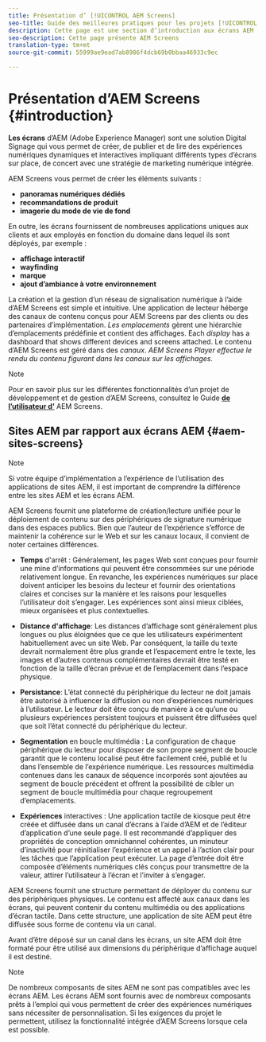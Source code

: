 ```yaml
---
title: Présentation d’ [!UICONTROL AEM Screens]
seo-title: Guide des meilleures pratiques pour les projets [!UICONTROL AEM Screens]
description: Cette page est une section d’introduction aux écrans AEM
seo-description: Cette page présente AEM Screens
translation-type: tm+mt
source-git-commit: 55999ae9ead7ab8986f4dcb69b0bbaa46933c9ec

---
```



# Présentation d’AEM Screens {#introduction}

**Les écrans** d’AEM (Adobe Experience Manager) sont une solution Digital Signage qui vous permet de créer, de publier et de lire des expériences numériques dynamiques et interactives impliquant différents types d’écrans sur place, de concert avec une stratégie de marketing numérique intégrée.

AEM Screens vous permet de créer les éléments suivants :

* **panoramas numériques dédiés**
* **recommandations de produit**
* **imagerie du mode de vie de fond**

En outre, les écrans fournissent de nombreuses applications uniques aux clients et aux employés en fonction du domaine dans lequel ils sont déployés, par exemple :

* **affichage interactif**
* **wayfinding**
* **marque**
* **ajout d’ambiance à votre environnement**

La création et la gestion d’un réseau de signalisation numérique à l’aide d’AEM Screens est simple et intuitive. Une application de lecteur héberge des canaux de contenu conçus pour AEM Screens par des clients ou des partenaires d’implémentation. *Les emplacements* gèrent une hiérarchie d’emplacements prédéfinie et contient des affichages. Each *display* has a dashboard that shows different devices and screens attached. Le contenu d’AEM Screens est géré dans des *canaux*. *AEM Screens Player effectue le rendu du contenu figurant dans les canaux sur les affichages.*



>[!NOTE]
>
>Pour en savoir plus sur les différentes fonctionnalités d’un projet de développement et de gestion d’AEM Screens, consultez le Guide **[de l’utilisateur d’](https://helpx.adobe.com/experience-manager/6-5/screens/user-guide.html)** AEM Screens.

## Sites AEM par rapport aux écrans AEM {#aem-sites-screens}

> [!NOTE]
>
> Si votre équipe d’implémentation a l’expérience de l’utilisation des applications de sites AEM, il est important de comprendre la différence entre les sites AEM et les écrans AEM.

AEM Screens fournit une plateforme de création/lecture unifiée pour le déploiement de contenu sur des périphériques de signature numérique dans des espaces publics. Bien que l’auteur de l’expérience s’efforce de maintenir la cohérence sur le Web et sur les canaux locaux, il convient de noter certaines différences.

* **Temps** d'arrêt : Généralement, les pages Web sont conçues pour fournir une mine d’informations qui peuvent être consommées sur une période relativement longue. En revanche, les expériences numériques sur place doivent anticiper les besoins du lecteur et fournir des orientations claires et concises sur la manière et les raisons pour lesquelles l’utilisateur doit s’engager. Les expériences sont ainsi mieux ciblées, mieux organisées et plus contextuelles.

* **Distance d'affichage**: Les distances d’affichage sont généralement plus longues ou plus éloignées que ce que les utilisateurs expérimentent habituellement avec un site Web. Par conséquent, la taille du texte devrait normalement être plus grande et l’espacement entre le texte, les images et d’autres contenus complémentaires devrait être testé en fonction de la taille d’écran prévue et de l’emplacement dans l’espace physique.

* **Persistance**: L’état connecté du périphérique du lecteur ne doit jamais être autorisé à influencer la diffusion ou non d’expériences numériques à l’utilisateur. Le lecteur doit être conçu de manière à ce qu’une ou plusieurs expériences persistent toujours et puissent être diffusées quel que soit l’état connecté du périphérique du lecteur.

* **Segmentation** en boucle multimédia : La configuration de chaque périphérique du lecteur pour disposer de son propre segment de boucle garantit que le contenu localisé peut être facilement créé, publié et lu dans l’ensemble de l’expérience numérique. Les ressources multimédia contenues dans les canaux de séquence incorporés sont ajoutées au segment de boucle précédent et offrent la possibilité de cibler un segment de boucle multimédia pour chaque regroupement d’emplacements.

* **Expériences** interactives : Une application tactile de kiosque peut être créée et diffusée dans un canal d’écrans à l’aide d’AEM et de l’éditeur d’application d’une seule page. Il est recommandé d’appliquer des propriétés de conception omnichannel cohérentes, un minuteur d’inactivité pour réinitialiser l’expérience et un appel à l’action clair pour les tâches que l’application peut exécuter. La page d’entrée doit être composée d’éléments numériques clés conçus pour transmettre de la valeur, attirer l’utilisateur à l’écran et l’inviter à s’engager.

AEM Screens fournit une structure permettant de déployer du contenu sur des périphériques physiques. Le contenu est affecté aux canaux dans les écrans, qui peuvent contenir du contenu multimédia ou des applications d’écran tactile. Dans cette structure, une application de site AEM peut être diffusée sous forme de contenu via un canal.

Avant d’être déposé sur un canal dans les écrans, un site AEM doit être formaté pour être utilisé aux dimensions du périphérique d’affichage auquel il est destiné.

> [!NOTE]
>
> De nombreux composants de sites AEM ne sont pas compatibles avec les écrans AEM. Les écrans AEM sont fournis avec de nombreux composants prêts à l’emploi qui vous permettent de créer des expériences numériques sans nécessiter de personnalisation. Si les exigences du projet le permettent, utilisez la fonctionnalité intégrée d’AEM Screens lorsque cela est possible.
